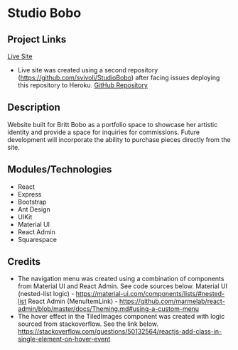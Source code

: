 # Studio Bobo

## Project Links

[Live Site](https://glacial-scrubland-84963.herokuapp.com/)
* Live site was created using a second repository (https://github.com/svivoli/StudioBobo) after facing issues deploying this repository to Heroku.
[GitHub Repository](https://github.com/svivoli/Studio-By-Bobo)

## Description

Website built for Britt Bobo as a portfolio space to showcase her artistic identity and provide a space for inquiries for commissions. Future development will incorporate the ability to purchase pieces directly from the site.

## Modules/Technologies

- React
- Express
- Bootstrap
- Ant Design
- UIKit
- Material UI
- React Admin
- Squarespace

## Credits

- The navigation menu was created using a combination of components from Material UI and React Admin.
See code sources below.
Material UI (nested-list logic) - https://material-ui.com/components/lists/#nested-list
React Admin (MenuItemLink) - https://github.com/marmelab/react-admin/blob/master/docs/Theming.md#using-a-custom-menu
- The hover effect in the TiledImages component was created with logic sourced from stackoverflow.
See the link below.
https://stackoverflow.com/questions/50132564/reactjs-add-class-in-single-element-on-hover-event
